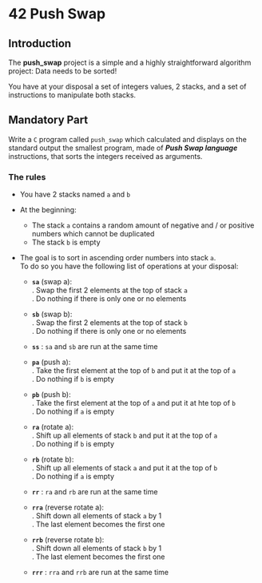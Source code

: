 # 42 Push Swap


## Introduction

The **push_swap**  project is a simple and a highly straightforward algorithm project: Data needs to be sorted!<br>

You have at your disposal a set of integers values, 2 stacks, and a set of instructions to manipulate both stacks.<br>

## Mandatory Part

Write a `C` program called `push_swap` which calculated and displays on the standard output the smallest program, made of ***Push Swap language*** instructions, that sorts the integers received as arguments.

### The rules

- You have 2 stacks named `a` and `b`
- At the beginning:
	- The stack `a` contains a random amount of negative and / or positive numbers which cannot be duplicated
	- The stack `b` is empty
- The goal is to sort in ascending order numbers into stack `a`.<br>
  To do so you have the following list of operations at your disposal:

	- **`sa`** (swap a):<br>
		. Swap the first 2 elements at the top of stack `a`<br>
		. Do nothing if there is only one or no elements<br>

	- **`sb`** (swap b):<br>
		. Swap the first 2 elements at the top of stack `b`<br>
		. Do nothing if there is only one or no elements<br>

	- **`ss`** : `sa` and `sb` are run at the same time

	- **`pa`** (push a):<br>
		. Take the first element at the top of `b` and put it at the top of `a`<br>
		. Do nothing if `b` is empty<br>

	- **`pb`** (push b):<br>
		. Take the first element at the top of `a` and put it at hte top of `b`<br>
		. Do nothing if `a` is empty<br>

	- **`ra`** (rotate a):<br>
		. Shift up all elements of stack `b` and put it at the top of `a`<br>
		. Do nothing if `b` is empty<br>

	- **`rb`** (rotate b):<br>
		. Shift up all elements of stack `a` and put it at the top of `b`<br>
		. Do nothing if `a` is empty<br>

	- **`rr`** : `ra` and `rb` are run at the same time

	- **`rra`** (reverse rotate a):<br>
		. Shift down all elements of stack `a` by 1<br>
		. The last element becomes the first one<br>

	- **`rrb`** (reverse rotate b):<br>
		. Shift down all elements of stack `b` by 1<br>
		. The last element becomes the first one<br>

	- **`rrr`** : `rra` and `rrb` are run at the same time

